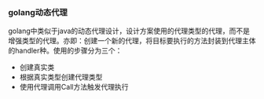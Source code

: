 ### golang动态代理

golang中类似于java的动态代理设计，设计方案使用的代理类型的代理，而不是增强类型的代理。亦即：创建一个新的代理，将目标要执行的方法封装到代理主体的handler种。使用的步骤分为三个：

*   创建真实类
*   根据真实类型创建代理类型
*   使用代理调用Call方法触发代理执行
